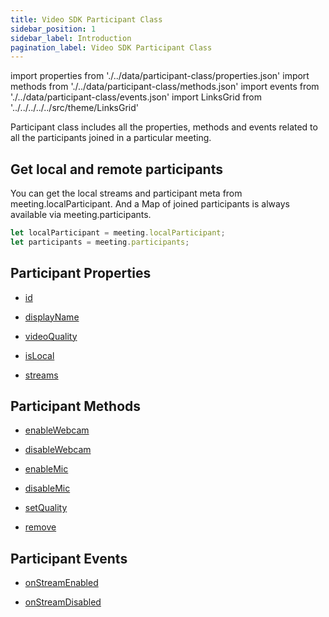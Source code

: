 ```yaml
---
title: Video SDK Participant Class
sidebar_position: 1
sidebar_label: Introduction
pagination_label: Video SDK Participant Class
---
```


<div class="sdk-api-ref">

import properties from './../data/participant-class/properties.json'
import methods from './../data/participant-class/methods.json'
import events from './../data/participant-class/events.json'
import LinksGrid from '../../../../../src/theme/LinksGrid'

Participant class includes all the properties, methods and events related to all the participants joined in a particular meeting.

## Get local and remote participants

You can get the local streams and participant meta from meeting.localParticipant. And a Map of joined participants is always available via meeting.participants.

```js title="swift"
let localParticipant = meeting.localParticipant;
let participants = meeting.participants;
```

## Participant Properties

<div class="row">

<div class="col col--4 margin-bottom--lg" >

- [id](./properties#id)

</div>
<div class="col col--4 margin-bottom--lg" >

- [displayName](./properties#displayname)

</div>
<div class="col col--4 margin-bottom--lg" >

- [videoQuality](./properties#videoquality)

</div>
<div class="col col--4 margin-bottom--lg" >

- [isLocal](./properties#islocal)

</div>
<div class="col col--4 margin-bottom--lg" >

- [streams](./properties#streams)

</div>

</div>

## Participant Methods

<div class="row">

<div class="col col--4 margin-bottom--lg" >

- [enableWebcam](./methods#enablewebcam)

</div>
<div class="col col--4 margin-bottom--lg" >

- [disableWebcam](./methods#disablewebcam)

</div>
<div class="col col--4 margin-bottom--lg" >

- [enableMic](./methods#enablemic)

</div>
<div class="col col--4 margin-bottom--lg" >

- [disableMic](./methods#disablemic)

</div>
<div class="col col--4 margin-bottom--lg" >

- [setQuality](./methods#setquality)

</div>
<div class="col col--4 margin-bottom--lg" >

- [remove](./methods#remove)

</div>

</div>

## Participant Events

<div class="row">

<div class="col col--4 margin-bottom--lg" >

- [onStreamEnabled](./events#onstreamenabled)

</div>
<div class="col col--4 margin-bottom--lg" >

- [onStreamDisabled](./events#onstreamdisabled)

</div>

</div>

</div>
